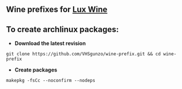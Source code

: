 ## Wine prefixes for [Lux Wine](https://github.com/VHSgunzo/lux-wine)

## To create archlinux packages:
* **Download the latest revision**
```
git clone https://github.com/VHSgunzo/wine-prefix.git && cd wine-prefix
```

* **Create packages**
```
makepkg -fsCc --noconfirm --nodeps
```

